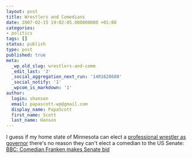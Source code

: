 ```yaml
---
layout: post
title: Wrestlers and Comedians
date: 2007-02-15 19:02:05.000000000 +01:00
categories:
- politics
tags: []
status: publish
type: post
published: true
meta:
  _wp_old_slug: wrestlers-and-comm
  _edit_last: '3'
  _social_aggregation_next_run: '1401628688'
  _social_notify: '1'
  _wpcom_is_markdown: '1'
author:
  login: shanson
  email: papascott-wp@gmail.com
  display_name: PapaScott
  first_name: Scott
  last_name: Hanson
---
```

<p>I guess if my home state of Minnesota can elect a <a href="http://en.wikipedia.org/wiki/Jesse_Ventura">professional wrestler as governor</a> there's no reason they can't elect a comedian to the US Senate: <a href="http://news.bbc.co.uk/2/hi/entertainment/6364345.stm">BBC: Comedian Franken makes Senate bid</a></p>
